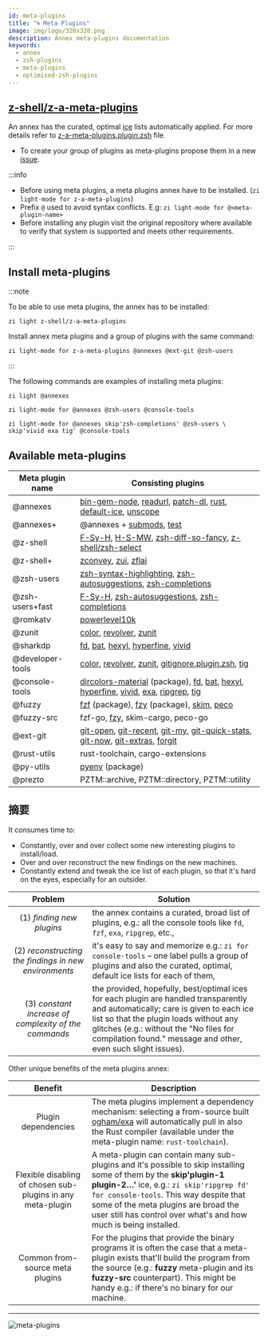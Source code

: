 ```yaml
---
id: meta-plugins
title: "🌀 Meta Plugins"
image: img/logo/320x320.png
description: Annex meta-plugins documentation
keywords:
  - annex
  - zsh-plugins
  - meta-plugins
  - optimised-zsh-plugins
---
```


<!-- @format -->

## <i class="fa-brands fa-github"></i> [z-shell/z-a-meta-plugins][45]

An annex has the curated, optimal [ice][46] lists automatically applied. For more details refer to [z-a-meta-plugins.plugin.zsh][50] file.

- To create your group of plugins as meta-plugins propose them in a new [issue][47].

:::info

- Before using meta plugins, a meta plugins annex have to be installed. (`zi light-mode for z-a-meta-plugins`)
- Prefix `@` used to avoid syntax conflicts. E.g: `zi light-mode for @<meta-plugin-name>`
- Before installing any plugin visit the original repository where available to verify that system is supported and meets other requirements.

:::

## Install meta-plugins

:::note

To be able to use meta plugins, the annex has to be installed:

```shell
zi light z-shell/z-a-meta-plugins
```

Install annex meta plugins and a group of plugins with the same command:

```shell
zi light-mode for z-a-meta-plugins @annexes @ext-git @zsh-users
```

:::

The following commands are examples of installing meta plugins:

```shell
zi light @annexes
```

```shell
zi light-mode for @annexes @zsh-users @console-tools
```

```shell showLineNumbers
zi light-mode for @annexes skip'zsh-completions' @zsh-users \
skip'vivid exa tig' @console-tools
```

## Available meta-plugins

| Meta plugin name | Consisting plugins                                                                                                                      |
| ---------------- | --------------------------------------------------------------------------------------------------------------------------------------- |
| @annexes         | [bin-gem-node][1], [readurl][2], [patch-dl][3], [rust][4], [default-ice][7], [unscope][6]                                               |
| @annexes+        | @annexes + [submods][5], [test][8]                                                                                                      |
| @z-shell         | [F-Sy-H][10], [H-S-MW][11], [zsh-diff-so-fancy][12], [z-shell/zsh-select][49]                                                           |
| @z-shell+        | [zconvey][13], [zui][14], [zflai][15]                                                                                                   |
| @zsh-users       | [zsh-syntax-highlighting][16], [zsh-autosuggestions][17], [zsh-completions][18]                                                         |
| @zsh-users+fast  | [F-Sy-H][10], [zsh-autosuggestions][17], [zsh-completions][18]                                                                          |
| @romkatv         | [powerlevel10k][19]                                                                                                                     |
| @zunit           | [color][20], [revolver][21], [zunit][22]                                                                                                |
| @sharkdp         | [fd][23], [bat][24], [hexyl][25], [hyperfine][26], [vivid][27]                                                                          |
| @developer-tools | [color][20], [revolver][21], [zunit][22], [gitignore.plugin.zsh][28], [tig][29]                                                         |
| @console-tools   | [dircolors-material][30] (package), [fd][23], [bat][24], [hexyl][25], [hyperfine][26], [vivid][27], [exa][31], [ripgrep][32], [tig][29] |
| @fuzzy           | [fzf][33] (package), [fzy][34] (package), [skim][35], [peco][36]                                                                        |
| @fuzzy-src       | fzf-go, [fzy][34], skim-cargo, peco-go                                                                                                  |
| @ext-git         | [git-open][37], [git-recent][38], [git-my][39], [git-quick-stats][40], [git-now][41], [git-extras][42], [forgit][43]                    |
| @rust-utils      | rust-toolchain, cargo-extensions                                                                                                        |
| @py-utils        | [pyenv][44] (package)                                                                                                                   |
| @prezto          | PZTM::archive, PZTM::directory, PZTM::utility                                                                                           |

## 摘要

It consumes time to:

- Constantly, over and over collect some new interesting plugins to install/load.
- Over and over reconstruct the new findings on the new machines.
- Constantly extend and tweak the ice list of each plugin, so that it's hard on the eyes, especially for an outsider.

|                        Problem                        | Solution                                                                                                                                                                                                                                                                               |
| :---------------------------------------------------: | -------------------------------------------------------------------------------------------------------------------------------------------------------------------------------------------------------------------------------------------------------------------------------------- |
|               (1) _finding new plugins_               | the annex contains a curated, broad list of plugins, e.g.: all the console tools like `fd`, `fzf`, `exa`, `ripgrep`, etc.,                                                                                                                                                             |
| (2) _reconstructing the findings in new environments_ | it's easy to say and memorize e.g.: `zi for console-tools` – one label pulls a group of plugins and also the curated, optimal, default ice lists for each of them,                                                                                                                     |
| (3) _constant increase of complexity of the commands_ | the provided, hopefully, best/optimal ices for each plugin are handled transparently and automatically; care is given to each ice list so that the plugin loads without any glitches (e.g.: without the "No files for compilation found." message and other, even such slight issues). |

Other unique benefits of the meta plugins annex:

|                           Benefit                           | Description                                                                                                                                                                                                                                                                                                           |
| :---------------------------------------------------------: | --------------------------------------------------------------------------------------------------------------------------------------------------------------------------------------------------------------------------------------------------------------------------------------------------------------------- |
|                     Plugin dependencies                     | The meta plugins implement a dependency mechanism: selecting a from-source built [ogham/exa][31] will automatically pull in also the Rust compiler (available under the meta-plugin name: `rust-toolchain`).                                                                                                          |
| Flexible disabling of chosen sub-plugins in any meta-plugin | A meta-plugin can contain many sub-plugins and it's possible to skip installing some of them by the **skip'plugin-1 plugin-2…'** ice, e.g.: `zi skip'ripgrep fd' for console-tools`. This way despite that some of the meta plugins are broad the user still has control over what's and how much is being installed. |
|               Common from-source meta plugins               | For the plugins that provide the binary programs it is often the case that a meta-plugin exists that'll build the program from the source (e.g.: **fuzzy** meta-plugin and its **fuzzy-src** counterpart). This might be handy e.g.: if there's no binary for our machine.                                            |

---

![meta-plugins](https://raw.githubusercontent.com/z-shell/z-a-meta-plugins/main/docs/images/fuzzy-mplg-ex.png#center)

<!-- end-of-file -->

[1]: https://github.com/z-shell/z-a-bin-gem-node
[2]: https://github.com/z-shell/z-a-readurl
[3]: https://github.com/z-shell/z-a-patch-dl
[4]: https://github.com/z-shell/z-a-rust
[5]: https://github.com/z-shell/z-a-submods
[6]: https://github.com/z-shell/z-a-unscope
[7]: https://github.com/z-shell/z-a-default-ice
[8]: https://github.com/z-shell/z-a-test
[10]: https://github.com/z-shell/F-Sy-H
[11]: https://github.com/z-shell/H-S-MW
[12]: https://github.com/z-shell/zsh-diff-so-fancy
[13]: https://github.com/z-shell/zconvey
[14]: https://github.com/z-shell/zui
[15]: https://github.com/z-shell/zflai
[16]: https://github.com/zsh-users/zsh-syntax-highlighting
[17]: https://github.com/zsh-users/zsh-autosuggestions
[18]: https://github.com/zsh-users/zsh-completions
[19]: https://github.com/romkatv/powerlevel10k
[20]: https://github.com/zdharma/color
[21]: https://github.com/zdharma/revolver
[22]: https://github.com/zdharma/zunit
[23]: https://github.com/sharkdp/fd
[24]: https://github.com/sharkdp/bat
[25]: https://github.com/sharkdp/hexyl
[26]: https://github.com/sharkdp/hyperfine
[27]: https://github.com/sharkdp/vivid
[28]: https://github.com/voronkovich/gitignore.plugin.zsh
[29]: https://github.com/jonas/tig
[30]: https://github.com/z-shell/dircolors-material
[31]: https://github.com/ogham/exa
[31]: https://github.com/ogham/exa
[32]: https://github.com/BurntSushi/ripgrep
[33]: https://github.com/z-shell/fzf
[34]: https://github.com/z-shell/fzy
[35]: https://github.com/lotabout/skim
[36]: https://github.com/peco/peco
[37]: https://github.com/paulirish/git-open
[38]: https://github.com/paulirish/git-recent
[39]: https://github.com/davidosomething/git-my
[40]: https://github.com/arzzen/git-quick-stats
[41]: https://github.com/iwata/git-now
[42]: https://github.com/tj/git-extras
[43]: https://github.com/wfxr/forgit
[44]: https://github.com/z-shell/pyenv
[46]: /docs/guides/syntax/ice
[45]: https://github.com/z-shell/z-a-meta-plugins
[47]: https://github.com/z-shell/z-a-meta-plugins/issues/new
[49]: https://github.com/z-shell/zsh-select
[50]: https://github.com/z-shell/z-a-meta-plugins/blob/main/z-a-meta-plugins.plugin.zsh
